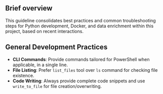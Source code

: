 ## Brief overview
This guideline consolidates best practices and common troubleshooting steps for Python development, Docker, and data enrichment within this project, based on recent interactions.

## General Development Practices
-   **CLI Commands**: Provide commands tailored for PowerShell when applicable, in a single line.
-   **File Listing**: Prefer `list_files` tool over `ls` command for checking file existence.
-   **Code Writing**: Always provide complete code snippets and use `write_to_file` for file creation/overwriting.
